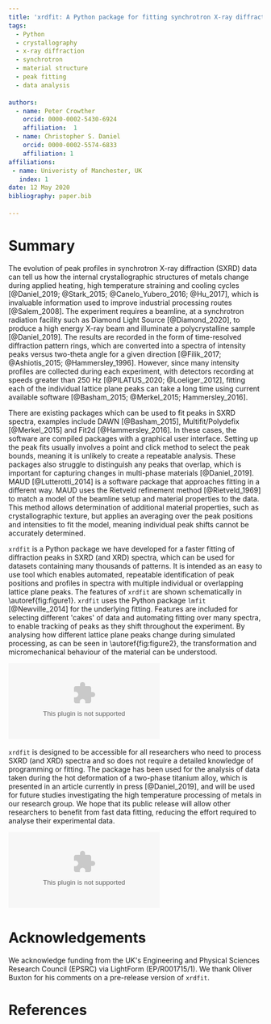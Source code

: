 ```yaml
---
title: 'xrdfit: A Python package for fitting synchrotron X-ray diffraction spectra'
tags:
  - Python
  - crystallography
  - x-ray diffraction
  - synchrotron
  - material structure
  - peak fitting
  - data analysis

authors:
  - name: Peter Crowther
    orcid: 0000-0002-5430-6924
    affiliation:  1
  - name: Christopher S. Daniel
    orcid: 0000-0002-5574-6833
    affiliation: 1
affiliations:
 - name: Univeristy of Manchester, UK
   index: 1
date: 12 May 2020
bibliography: paper.bib

---
```


# Summary

The evolution of peak profiles in synchrotron X-ray diffraction (SXRD) data can tell us how the internal crystallographic structures of metals change during applied heating, high temperature straining and cooling cycles [@Daniel_2019; @Stark_2015; @Canelo_Yubero_2016; @Hu_2017], which is invaluable information used to improve industrial processing routes [@Salem_2008]. The experiment requires a beamline, at a synchrotron radiation facility such as Diamond Light Source [@Diamond_2020], to produce a high energy X-ray beam and illuminate a polycrystalline sample [@Daniel_2019]. The results are recorded in the form of time-resolved diffraction pattern rings, which are converted into a spectra of intensity peaks versus two-theta angle for a given direction [@Filik_2017; @Ashiotis_2015; @Hammersley_1996]. However, since many intensity profiles are collected during each experiment, with detectors recording at speeds greater than 250 Hz [@PILATUS_2020; @Loeliger_2012], fitting each of the individual lattice plane peaks can take a long time using current available software [@Basham_2015; @Merkel_2015; Hammersley_2016].

There are existing packages which can be used to fit peaks in SXRD spectra, examples include DAWN [@Basham_2015], Multifit/Polydefix [@Merkel_2015] and Fit2d [@Hammersley_2016]. In these cases, the software are compiled packages with a graphical user interface. Setting up the peak fits usually involves a point and click method to select the peak bounds, meaning it is unlikely to create a repeatable analysis. These packages also struggle to distinguish any peaks that overlap, which is important for capturing changes in multi-phase materials [@Daniel_2019]. MAUD [@Lutterotti_2014] is a software package that approaches fitting in a different way. MAUD uses the Rietveld refinement method [@Rietveld_1969] to match a model of the beamline setup and material properties to the data. This method allows determination of additional material properties, such as crystallographic texture, but applies an averaging over the peak positions and intensities to fit the model, meaning individual peak shifts cannot be accurately determined.

``xrdfit`` is a Python package we have developed for a faster fitting of diffraction peaks in SXRD (and XRD) spectra, which can be used for datasets containing many thousands of patterns. It is intended as an easy to use tool which enables automated, repeatable identification of peak positions and profiles in spectra with multiple individual or overlapping lattice plane peaks. The features of  ``xrdfit`` are shown schematically in \autoref{fig:figure1}. ``xrdfit`` uses the Python package ``lmfit`` [@Newville_2014] for the underlying fitting. Features are included for selecting different 'cakes' of data and automating fitting over many spectra, to enable tracking of peaks as they shift throughout the experiment. By analysing how different lattice plane peaks change during simulated processing, as can be seen in \autoref{fig:figure2}, the transformation and micromechanical behaviour of the material can be understood.

![A schematic representing the features of ``xrdfit`` and the analysis of a synchrotron X-ray diffraction (SXRD) pattern, showing: (a) a polar plot of the caked intensity data; (b) an option for selecting different cakes and merging caked datasets; (c) adjustable peak bounds (grey) and adjustable maxima and maxima bounds (red and green) for constraining the peak fit; (d) an example fit of multiple and overlapping peaks.\label{fig:figure1}](figure1.eps)

``xrdfit`` is designed to be accessible for all researchers who need to process SXRD (and XRD) spectra and so does not require a detailed knowledge of programming or fitting. The package has been used for the analysis of data taken during the hot deformation of a two-phase titanium alloy, which is presented in an article currently in press [@Daniel_2019], and will be used for future studies investigating the high temperature processing of metals in our research group. We hope that its public release will allow other researchers to benefit from fast data fitting, reducing the effort required to analyse their experimental data.

![An example analysis of a two-phase titanium (Ti-6Al-4V) alloy during high temperature and high strain rate deformation, showing characteristic shifts of the $\alpha$ (0002) peak centre. The shifts of the peak can be used to calculate elastic lattice straining in the hexagonal close-packed (hcp) lattice, as well as measure the thermal contraction on cooling.\label{fig:figure2}](figure2.eps)

# Acknowledgements

We acknowledge funding from the UK's Engineering and Physical Sciences Research Council (EPSRC) via LightForm (EP/R001715/1). We thank Oliver Buxton for his comments on a pre-release version of ``xrdfit``.

# References